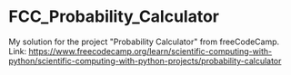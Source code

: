 # FCC_Probability_Calculator
My solution for the project "Probability Calculator" from freeCodeCamp.
Link: https://www.freecodecamp.org/learn/scientific-computing-with-python/scientific-computing-with-python-projects/probability-calculator
